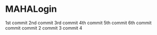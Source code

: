 # MAHALogin
1st  commit
2nd commit
3rd commit
4th commit
5th commit
6th commit
commit
commit 2
commit 3
commit 4

